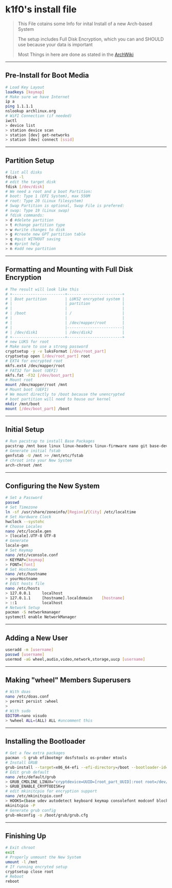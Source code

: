 # k1f0's install file

> This File cotains some Info for inital Install of a new Arch-based System
>  
> The setup includes Full Disk Encryption, which you can and SHOULD use because your data is important
>  
> Most Things in here are done as stated in the [ArchWiki](https://wiki.archlinux.org/title/Installation_guide)

---

## Pre-Install for Boot Media

```bash
# Load Key Layout
loadkeys [keymap]
# Make sure we have Internet
ip a
ping 1.1.1.1
nslookup archlinux.org
# WiFI Connection (if needed)
iwctl
> device list
> station device scan
> station [dev] get-networks
> station [dev] connect [ssid]
```

---

## Partition Setup

```bash
# list all disks
fdisk -l
# edit the target disk
fdisk [/dev/disk]
# We need a root and a boot Partition:
# boot: Type 1 (EFI System), max 550M
# root: Type 20 (Linux filesystem)
# Swap Partition is optional, Swap File is prefered:
# swap: Type 19 (Linux swap)
# fdisk commands:
> d #delete partition
> t #change partition type
> w #write changes to disk
> g #create new GPT partition table
> q #quit WITHOUT saving
> m #print help
> n #add new partition
```

---

## Formatting and Mounting with Full Disk Encryption

```bash
# The result will look like this
# +-----------------------+------------------------+
# | Boot partition        | LUKS2 encrypted system |
# |                       | partition              |
# |                       |                        |
# | /boot                 | /                      |
# |                       |                        |
# |                       | /dev/mapper/root       |
# |                       |------------------------|
# | /dev/disk1            | /dev/disk2             |
# +-----------------------+------------------------+
# new LUKS for root
# Make sure to use a strong password
cryptsetup -y -v luksFormat [/dev/root_part]
cryptsetup open [/dev/root_part] root
# EXT4 for encrypted root
mkfs.ext4 /dev/mapper/root
# FAT32 for boot (UEFI)
mkfs.fat -F32 [/dev/boot_part]
# Mount root
mount /dev/mapper/root /mnt
# Mount boot (UEFI)
# We mount directly to /boot because the unencrypted
# boot partition will need to house our kernel
mkdir /mnt/boot
mount [/dev/boot_part] /boot
```

---

## Initial Setup

```bash
# Run pacstrap to install Base Packages
pacstrap /mnt base linux linux-headers linux-firmware nano git base-devel
# Generate initial fstab
genfstab -U /mnt >> /mnt/etc/fstab
# chroot into your New System
arch-chroot /mnt
```

---

## Configuring the New System

```bash
# Set a Password
passwd
# Set Timezone
ln -sf /usr/share/zoneinfo/[Region]/[City] /etc/localtime
# Set Hardware Clock
hwclock --systohc
# Choose Locales
nano /etc/locale.gen
> [locale].UTF-8 UTF-8
# Generate
locale-gen
# Set Keymap
nano /etc/vconsole.conf
> KEYMAP=[keymap]
> FONT=[font]
# Set Hostname
nano /etc/hostname            
> yourHostname
# Edit hosts file
nano /etc/hosts
> 127.0.0.1     localhost
> 127.0.1.1     [hostname].localdomain    [hostname]
> ::1           localhost
# Network Setup
pacman -S networkmanager
systemctl enable NetworkManager
```

---

## Adding a New User

```bash
useradd -m [username]
passwd [username]
usermod -aG wheel,audio,video,network,storage,uucp [username]
```

---

## Making "wheel" Members Superusers

```bash
# With doas
nano /etc/doas.conf
> permit persist :wheel
>
# With sudo
EDITOR=nano visudo
> %wheel ALL=(ALL) ALL #uncomment this
```

---

## Installing the Bootloader

```bash
# Get a few extra packages
pacman -S grub efibootmgr dosfstools os-prober mtools
# Install GRUB
grub-install --target=x86_64-efi --efi-directory=/boot --bootloader-id=ArchLinux --recheck
# Edit grub default
nano /etc/default/grub
> GRUB_CMDLINE_LINUX="cryptdevice=UUID=[root_part_UUID]:root root=/dev/mapper/root"
> GRUB_ENABLE_CRYPTODISK=y
# edit mkinitcpio for encryption support
nano /etc/mkinitcpio.conf
> HOOKS=(base udev autodetect keyboard keymap consolefont modconf block encrypt lvm2 filesystems fsck)
mkinitcpio -P
# Generate grub config
grub-mkconfig -o /boot/grub/grub.cfg
```

---

## Finishing Up

```bash
# Exit chroot
exit
# Properly unmount the New System
umount -l /mnt
# If running encryted setup
cryptsetup close root
# Reboot
reboot
```
